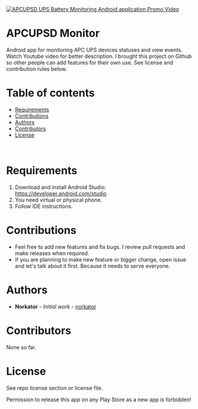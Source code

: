 [![APCUPSD UPS Battery Monitoring Android application Promo Video](https://img.youtube.com/vi/N4PhGXOUyas/0.jpg)](https://www.youtube.com/watch?v=N4PhGXOUyas)

# APCUPSD Monitor

Android app for monitoring APC UPS devices statuses and view events. 
Watch Youtube video for better description. 
I brought this project on Github so other people can add features for their own use. 
See license and contribution rules below. 


Table of contents
=================
* [Requirements](#requirements)
* [Contributions](#contributions)
* [Authors](#authors)
* [Contributors](#contributors)
* [License](#license)

<br>

Requirements
============
1. Download and install Android Studio: https://developer.android.com/studio
2. You need virtual or physical phone.
3. Follow IDE instructions.


Contributions
============

* Feel free to add new features and fix bugs. I review pull requests and make releases when required.
* If you are planning to make new feature or bigger change, open issue and let's talk about it first.
Because it needs to serve everyone. 


Authors
============

* **Norkator** - *Initial work* - [norkator](https://github.com/norkator)


Contributors
============
None so far.


License
============
See repo license section or license file.

Permission to release this app on any Play Store as a new app is forbidden!
